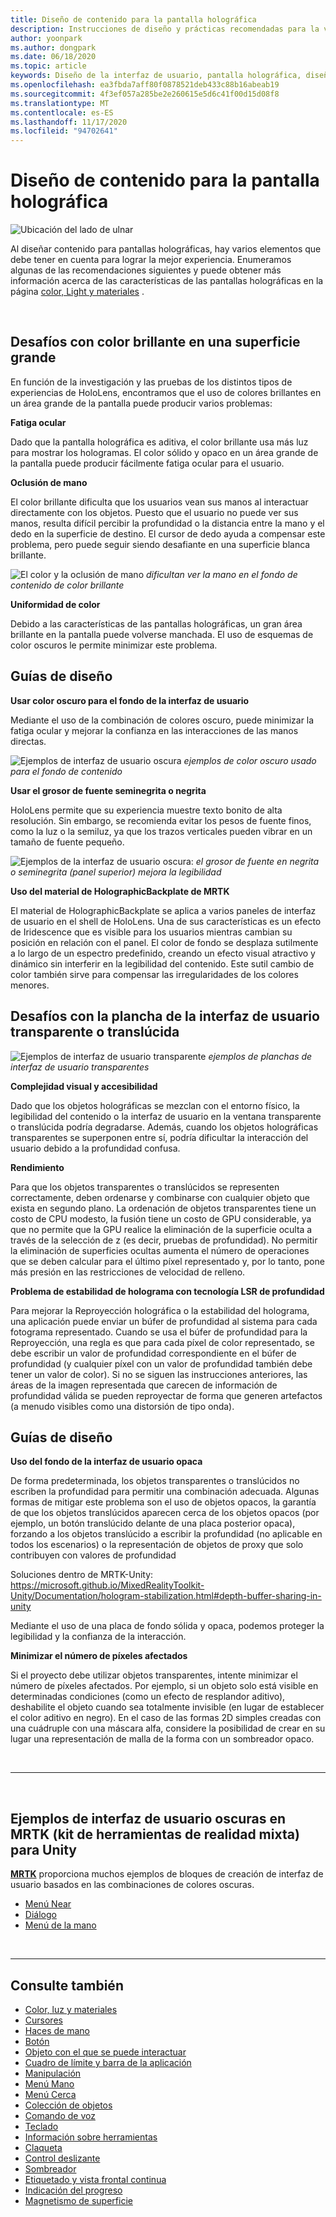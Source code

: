 ```yaml
---
title: Diseño de contenido para la pantalla holográfica
description: Instrucciones de diseño y prácticas recomendadas para la visualización holográfica
author: yoonpark
ms.author: dongpark
ms.date: 06/18/2020
ms.topic: article
keywords: Diseño de la interfaz de usuario, pantalla holográfica, diseño de contenido, tema oscuro, tema claro, auriculares de realidad mixta, auriculares de realidad mixta de Windows, auriculares de realidad virtual, HoloLens, MRTK, kit de herramientas de realidad mixta, diseño, píxeles
ms.openlocfilehash: ea3fbda7aff80f0878521deb433c88b16abeab19
ms.sourcegitcommit: 4f3ef057a285be2e260615e5d6c41f00d15d08f8
ms.translationtype: MT
ms.contentlocale: es-ES
ms.lasthandoff: 11/17/2020
ms.locfileid: "94702641"
---
```

# <a name="designing-content-for-holographic-display"></a>Diseño de contenido para la pantalla holográfica

![Ubicación del lado de ulnar](images/UX_Hero_DarkTheme.jpg)

Al diseñar contenido para pantallas holográficas, hay varios elementos que debe tener en cuenta para lograr la mejor experiencia. Enumeramos algunas de las recomendaciones siguientes y puede obtener más información acerca de las características de las pantallas holográficas en la página [color, Light y materiales](color-light-and-materials.md) .

<br>

## <a name="challenges-with-bright-color-on-a-large-surface"></a>Desafíos con color brillante en una superficie grande 
En función de la investigación y las pruebas de los distintos tipos de experiencias de HoloLens, encontramos que el uso de colores brillantes en un área grande de la pantalla puede producir varios problemas: 

**Fatiga ocular** 

Dado que la pantalla holográfica es aditiva, el color brillante usa más luz para mostrar los hologramas. El color sólido y opaco en un área grande de la pantalla puede producir fácilmente fatiga ocular para el usuario. 

**Oclusión de mano** 

El color brillante dificulta que los usuarios vean sus manos al interactuar directamente con los objetos. Puesto que el usuario no puede ver sus manos, resulta difícil percibir la profundidad o la distancia entre la mano y el dedo en la superficie de destino. El cursor de dedo ayuda a compensar este problema, pero puede seguir siendo desafiante en una superficie blanca brillante. 

![El color y la oclusión de mano ](images/color_handocclusion.jpg)
 *dificultan ver la mano en el fondo de contenido de color brillante*

**Uniformidad de color**

Debido a las características de las pantallas holográficas, un gran área brillante en la pantalla puede volverse manchada. El uso de esquemas de color oscuros le permite minimizar este problema. 

## <a name="design-guidelines"></a>Guías de diseño

**Usar color oscuro para el fondo de la interfaz de usuario**

Mediante el uso de la combinación de colores oscuro, puede minimizar la fatiga ocular y mejorar la confianza en las interacciones de las manos directas. 

![Ejemplos de interfaz de usuario oscura ](images/color_dark_examples.jpg)
 *ejemplos de color oscuro usado para el fondo de contenido*

**Usar el grosor de fuente seminegrita o negrita**

HoloLens permite que su experiencia muestre texto bonito de alta resolución. Sin embargo, se recomienda evitar los pesos de fuente finos, como la luz o la semiluz, ya que los trazos verticales pueden vibrar en un tamaño de fuente pequeño. 

![Ejemplos de la interfaz de usuario oscura: ](images/color_font_examples.jpg)
 *el grosor de fuente en negrita o seminegrita (panel superior) mejora la legibilidad*

**Uso del material de HolographicBackplate de MRTK**

El material de HolographicBackplate se aplica a varios paneles de interfaz de usuario en el shell de HoloLens. Una de sus características es un efecto de Iridescence que es visible para los usuarios mientras cambian su posición en relación con el panel. El color de fondo se desplaza sutilmente a lo largo de un espectro predefinido, creando un efecto visual atractivo y dinámico sin interferir en la legibilidad del contenido. Este sutil cambio de color también sirve para compensar las irregularidades de los colores menores. 


## <a name="challenges-with-transparent-or-translucent-ui-backplate"></a>Desafíos con la plancha de la interfaz de usuario transparente o translúcida 
![Ejemplos de interfaz de usuario transparente ](images/color_transparent_examples.jpg)
 *ejemplos de planchas de interfaz de usuario transparentes*

**Complejidad visual y accesibilidad**

Dado que los objetos holográficas se mezclan con el entorno físico, la legibilidad del contenido o la interfaz de usuario en la ventana transparente o translúcida podría degradarse. Además, cuando los objetos holográficas transparentes se superponen entre sí, podría dificultar la interacción del usuario debido a la profundidad confusa.

**Rendimiento**

Para que los objetos transparentes o translúcidos se representen correctamente, deben ordenarse y combinarse con cualquier objeto que exista en segundo plano. La ordenación de objetos transparentes tiene un costo de CPU modesto, la fusión tiene un costo de GPU considerable, ya que no permite que la GPU realice la eliminación de la superficie oculta a través de la selección de z (es decir, pruebas de profundidad). No permitir la eliminación de superficies ocultas aumenta el número de operaciones que se deben calcular para el último píxel representado y, por lo tanto, pone más presión en las restricciones de velocidad de relleno.

**Problema de estabilidad de holograma con tecnología LSR de profundidad**

Para mejorar la Reproyección holográfica o la estabilidad del holograma, una aplicación puede enviar un búfer de profundidad al sistema para cada fotograma representado. Cuando se usa el búfer de profundidad para la Reproyección, una regla es que para cada píxel de color representado, se debe escribir un valor de profundidad correspondiente en el búfer de profundidad (y cualquier píxel con un valor de profundidad también debe tener un valor de color). Si no se siguen las instrucciones anteriores, las áreas de la imagen representada que carecen de información de profundidad válida se pueden reproyectar de forma que generen artefactos (a menudo visibles como una distorsión de tipo onda).


## <a name="design-guidelines"></a>Guías de diseño
**Uso del fondo de la interfaz de usuario opaca**

De forma predeterminada, los objetos transparentes o translúcidos no escriben la profundidad para permitir una combinación adecuada. Algunas formas de mitigar este problema son el uso de objetos opacos, la garantía de que los objetos translúcidos aparecen cerca de los objetos opacos (por ejemplo, un botón translúcido delante de una placa posterior opaca), forzando a los objetos translúcido a escribir la profundidad (no aplicable en todos los escenarios) o la representación de objetos de proxy que solo contribuyen con valores de profundidad

Soluciones dentro de MRTK-Unity: https://microsoft.github.io/MixedRealityToolkit-Unity/Documentation/hologram-stabilization.html#depth-buffer-sharing-in-unity  

Mediante el uso de una placa de fondo sólida y opaca, podemos proteger la legibilidad y la confianza de la interacción.

**Minimizar el número de píxeles afectados**

Si el proyecto debe utilizar objetos transparentes, intente minimizar el número de píxeles afectados. Por ejemplo, si un objeto solo está visible en determinadas condiciones (como un efecto de resplandor aditivo), deshabilite el objeto cuando sea totalmente invisible (en lugar de establecer el color aditivo en negro). En el caso de las formas 2D simples creadas con una cuádruple con una máscara alfa, considere la posibilidad de crear en su lugar una representación de malla de la forma con un sombreador opaco. 

<br/>

---

<br/>

## <a name="dark-ui-examples-in-mrtk-mixed-reality-toolkit-for-unity"></a>Ejemplos de interfaz de usuario oscuras en MRTK (kit de herramientas de realidad mixta) para Unity
**[MRTK](https://github.com/Microsoft/MixedRealityToolkit-Unity)** proporciona muchos ejemplos de bloques de creación de interfaz de usuario basados en las combinaciones de colores oscuras.

* [Menú Near](https://microsoft.github.io/MixedRealityToolkit-Unity/Documentation/README_NearMenu.html)
* [Diálogo](https://microsoft.github.io/MixedRealityToolkit-Unity/Assets/MRTK/SDK/Experimental/Dialog/README_Dialog.html)
* [Menú de la mano](https://microsoft.github.io/MixedRealityToolkit-Unity/Documentation/README_HandMenu.html)


<br>

---


## <a name="see-also"></a>Consulte también
* [Color, luz y materiales](color-light-and-materials.md)
* [Cursores](cursors.md)
* [Haces de mano](point-and-commit.md)
* [Botón](button.md)
* [Objeto con el que se puede interactuar](interactable-object.md)
* [Cuadro de límite y barra de la aplicación](app-bar-and-bounding-box.md)
* [Manipulación](direct-manipulation.md)
* [Menú Mano](hand-menu.md)
* [Menú Cerca](near-menu.md)
* [Colección de objetos](object-collection.md)
* [Comando de voz](voice-input.md)
* [Teclado](keyboard.md)
* [Información sobre herramientas](tooltip.md)
* [Claqueta](slate.md)
* [Control deslizante](slider.md)
* [Sombreador](shader.md)
* [Etiquetado y vista frontal continua](billboarding-and-tag-along.md)
* [Indicación del progreso](progress.md)
* [Magnetismo de superficie](surface-magnetism.md)
